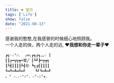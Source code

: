 ```yaml
---
title: ❤️ 宝贝
tags: ['Life']
show: false
date: "2021-08-13"
---
```


感谢我的憨憨,在我感冒的时候细心地照顾我。  
一个人走的快，两个人走的远, ❤️**我想和你走一辈子**❤️

```
┏╗·☆°∴． ╭∞╮┏┓╔┓灬☆ I
║┃╔━╦╦┳═愛╱ ║╚┛┣═╦┳╗
┃╚┫║┃┃┃╩┫伱 ┗╗┏╣┃┃║┃
╚━╩═┻━╩━╝　　 ┗╝┗═┻═┛
。° ☆．．·°∴°．☆°-∴°★．
```
